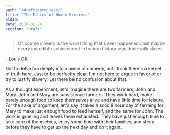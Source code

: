 ```yaml
---
path: "/drafts/progress/"
title: "The Ethics of Human Progress"
oldId: 
date: 2016-01-24
section: "draft"
---
```

>Of course slavery is the worst thing that's ever happened...but maybe every
>incredible achievement in human history was done with slaves.
  
\- Louis CK

Not to delve too deeply into a piece of comedy, but I think there's a kernel of
truth here. Just to be perfectly clear, I'm not here to argue in favor of or try
to justify slavery. Let there be no confusion about that.

As a thought experiment, let's imagine there are two farmers, John and
Mary. John and Mary are subsistence farmers. They work hard, make barely enough
food to keep themselves alive and have little time for leisure. For the sake of
argument, let's say it takes a solid 8 hour day of farming for Mary to make just
enough food to feed herself, and the same for John. The work is grueling and
leaves them exhausted. They have just enough time to take care of themselves,
enjoy some time with their families, and sleep before they have to get up the
next day and do it again.




